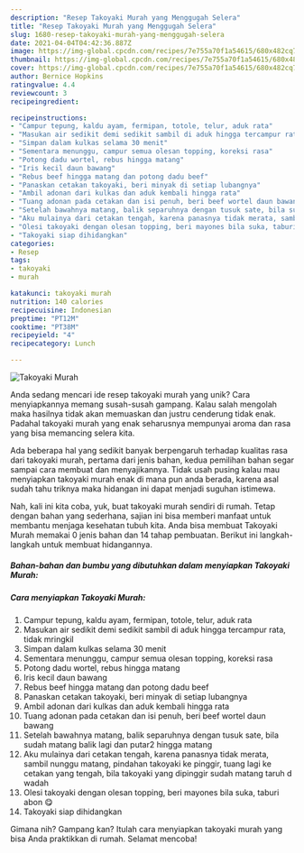 ```yaml
---
description: "Resep Takoyaki Murah yang Menggugah Selera"
title: "Resep Takoyaki Murah yang Menggugah Selera"
slug: 1680-resep-takoyaki-murah-yang-menggugah-selera
date: 2021-04-04T04:42:36.887Z
image: https://img-global.cpcdn.com/recipes/7e755a70f1a54615/680x482cq70/takoyaki-murah-foto-resep-utama.jpg
thumbnail: https://img-global.cpcdn.com/recipes/7e755a70f1a54615/680x482cq70/takoyaki-murah-foto-resep-utama.jpg
cover: https://img-global.cpcdn.com/recipes/7e755a70f1a54615/680x482cq70/takoyaki-murah-foto-resep-utama.jpg
author: Bernice Hopkins
ratingvalue: 4.4
reviewcount: 3
recipeingredient:

recipeinstructions:
- "Campur tepung, kaldu ayam, fermipan, totole, telur, aduk rata"
- "Masukan air sedikit demi sedikit sambil di aduk hingga tercampur rata, tidak mringkil"
- "Simpan dalam kulkas selama 30 menit"
- "Sementara menunggu, campur semua olesan topping, koreksi rasa"
- "Potong dadu wortel, rebus hingga matang"
- "Iris kecil daun bawang"
- "Rebus beef hingga matang dan potong dadu beef"
- "Panaskan cetakan takoyaki, beri minyak di setiap lubangnya"
- "Ambil adonan dari kulkas dan aduk kembali hingga rata"
- "Tuang adonan pada cetakan dan isi penuh, beri beef wortel daun bawang"
- "Setelah bawahnya matang, balik separuhnya dengan tusuk sate, bila sudah matang balik lagi dan putar2 hingga matang"
- "Aku mulainya dari cetakan tengah, karena panasnya tidak merata, sambil nunggu matang, pindahan takoyaki ke pinggir, tuang lagi ke cetakan yang tengah, bila takoyaki yang dipinggir sudah matang taruh d wadah"
- "Olesi takoyaki dengan olesan topping, beri mayones bila suka, taburi abon 😋"
- "Takoyaki siap dihidangkan"
categories:
- Resep
tags:
- takoyaki
- murah

katakunci: takoyaki murah 
nutrition: 140 calories
recipecuisine: Indonesian
preptime: "PT12M"
cooktime: "PT38M"
recipeyield: "4"
recipecategory: Lunch

---
```



![Takoyaki Murah](https://img-global.cpcdn.com/recipes/7e755a70f1a54615/680x482cq70/takoyaki-murah-foto-resep-utama.jpg)

Anda sedang mencari ide resep takoyaki murah yang unik? Cara menyiapkannya memang susah-susah gampang. Kalau salah mengolah maka hasilnya tidak akan memuaskan dan justru cenderung tidak enak. Padahal takoyaki murah yang enak seharusnya mempunyai aroma dan rasa yang bisa memancing selera kita.



Ada beberapa hal yang sedikit banyak berpengaruh terhadap kualitas rasa dari takoyaki murah, pertama dari jenis bahan, kedua pemilihan bahan segar sampai cara membuat dan menyajikannya. Tidak usah pusing kalau mau menyiapkan takoyaki murah enak di mana pun anda berada, karena asal sudah tahu triknya maka hidangan ini dapat menjadi suguhan istimewa.


Nah, kali ini kita coba, yuk, buat takoyaki murah sendiri di rumah. Tetap dengan bahan yang sederhana, sajian ini bisa memberi manfaat untuk membantu menjaga kesehatan tubuh kita. Anda bisa membuat Takoyaki Murah memakai 0 jenis bahan dan 14 tahap pembuatan. Berikut ini langkah-langkah untuk membuat hidangannya.

<!--inarticleads1-->

##### Bahan-bahan dan bumbu yang dibutuhkan dalam menyiapkan Takoyaki Murah:





<!--inarticleads2-->

##### Cara menyiapkan Takoyaki Murah:

1. Campur tepung, kaldu ayam, fermipan, totole, telur, aduk rata
1. Masukan air sedikit demi sedikit sambil di aduk hingga tercampur rata, tidak mringkil
1. Simpan dalam kulkas selama 30 menit
1. Sementara menunggu, campur semua olesan topping, koreksi rasa
1. Potong dadu wortel, rebus hingga matang
1. Iris kecil daun bawang
1. Rebus beef hingga matang dan potong dadu beef
1. Panaskan cetakan takoyaki, beri minyak di setiap lubangnya
1. Ambil adonan dari kulkas dan aduk kembali hingga rata
1. Tuang adonan pada cetakan dan isi penuh, beri beef wortel daun bawang
1. Setelah bawahnya matang, balik separuhnya dengan tusuk sate, bila sudah matang balik lagi dan putar2 hingga matang
1. Aku mulainya dari cetakan tengah, karena panasnya tidak merata, sambil nunggu matang, pindahan takoyaki ke pinggir, tuang lagi ke cetakan yang tengah, bila takoyaki yang dipinggir sudah matang taruh d wadah
1. Olesi takoyaki dengan olesan topping, beri mayones bila suka, taburi abon 😋
1. Takoyaki siap dihidangkan




Gimana nih? Gampang kan? Itulah cara menyiapkan takoyaki murah yang bisa Anda praktikkan di rumah. Selamat mencoba!
